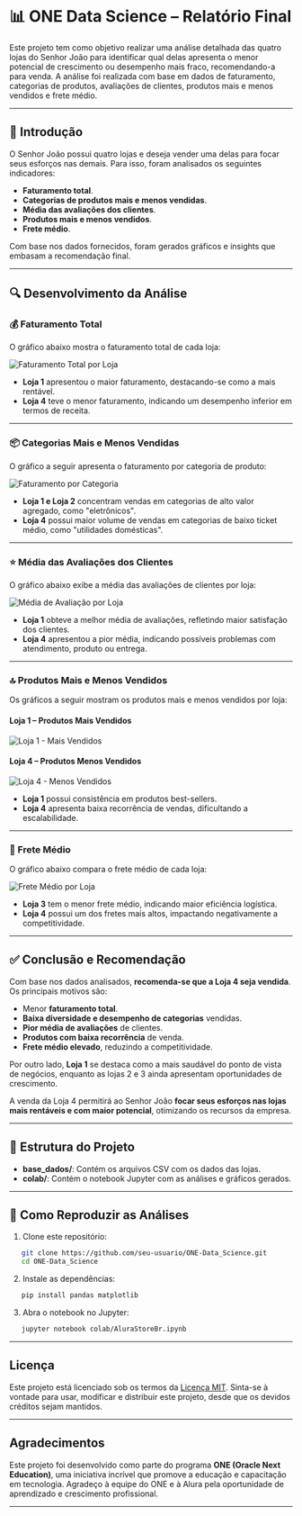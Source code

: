 # 📊 ONE Data Science – Relatório Final

Este projeto tem como objetivo realizar uma análise detalhada das quatro lojas do Senhor João para identificar qual delas apresenta o menor potencial de crescimento ou desempenho mais fraco, recomendando-a para venda. A análise foi realizada com base em dados de faturamento, categorias de produtos, avaliações de clientes, produtos mais e menos vendidos e frete médio.

---

## 📝 Introdução

O Senhor João possui quatro lojas e deseja vender uma delas para focar seus esforços nas demais. Para isso, foram analisados os seguintes indicadores:

- **Faturamento total**.
- **Categorias de produtos mais e menos vendidas**.
- **Média das avaliações dos clientes**.
- **Produtos mais e menos vendidos**.
- **Frete médio**.

Com base nos dados fornecidos, foram gerados gráficos e insights que embasam a recomendação final.

---

## 🔍 Desenvolvimento da Análise

### 💰 Faturamento Total

O gráfico abaixo mostra o faturamento total de cada loja:

![Faturamento Total por Loja](assets/faturamento.png)

- **Loja 1** apresentou o maior faturamento, destacando-se como a mais rentável.
- **Loja 4** teve o menor faturamento, indicando um desempenho inferior em termos de receita.

---

### 📦 Categorias Mais e Menos Vendidas

O gráfico a seguir apresenta o faturamento por categoria de produto:

![Faturamento por Categoria](assets/categoria.png)

- **Loja 1 e Loja 2** concentram vendas em categorias de alto valor agregado, como "eletrônicos".
- **Loja 4** possui maior volume de vendas em categorias de baixo ticket médio, como "utilidades domésticas".

---

### ⭐ Média das Avaliações dos Clientes

O gráfico abaixo exibe a média das avaliações de clientes por loja:

![Média de Avaliação por Loja](assets/avaliação.png)

- **Loja 1** obteve a melhor média de avaliações, refletindo maior satisfação dos clientes.
- **Loja 4** apresentou a pior média, indicando possíveis problemas com atendimento, produto ou entrega.

---

### 🔝 Produtos Mais e Menos Vendidos

Os gráficos a seguir mostram os produtos mais e menos vendidos por loja:

#### Loja 1 – Produtos Mais Vendidos
![Loja 1 - Mais Vendidos](assets/l1vendidos.png)

#### Loja 4 – Produtos Menos Vendidos
![Loja 4 - Menos Vendidos](assets/l4menosv.png)

- **Loja 1** possui consistência em produtos best-sellers.
- **Loja 4** apresenta baixa recorrência de vendas, dificultando a escalabilidade.

---

### 🚚 Frete Médio

O gráfico abaixo compara o frete médio de cada loja:

![Frete Médio por Loja](assets/frete.png)

- **Loja 3** tem o menor frete médio, indicando maior eficiência logística.
- **Loja 4** possui um dos fretes mais altos, impactando negativamente a competitividade.

---

## ✅ Conclusão e Recomendação

Com base nos dados analisados, **recomenda-se que a Loja 4 seja vendida**. Os principais motivos são:

- Menor **faturamento total**.
- **Baixa diversidade e desempenho de categorias** vendidas.
- **Pior média de avaliações** de clientes.
- **Produtos com baixa recorrência** de venda.
- **Frete médio elevado**, reduzindo a competitividade.

Por outro lado, **Loja 1** se destaca como a mais saudável do ponto de vista de negócios, enquanto as lojas 2 e 3 ainda apresentam oportunidades de crescimento.

A venda da Loja 4 permitirá ao Senhor João **focar seus esforços nas lojas mais rentáveis e com maior potencial**, otimizando os recursos da empresa.

---

## 📂 Estrutura do Projeto

- **base_dados/**: Contém os arquivos CSV com os dados das lojas.
- **colab/**: Contém o notebook Jupyter com as análises e gráficos gerados.

---

## 🚀 Como Reproduzir as Análises

1. Clone este repositório:
```bash
   git clone https://github.com/seu-usuario/ONE-Data_Science.git
   cd ONE-Data_Science
```
2. Instale as dependências:
```bash
   pip install pandas matplotlib
```
3. Abra o notebook no Jupyter:
```bash
   jupyter notebook colab/AluraStoreBr.ipynb
```
---

## Licença

Este projeto está licenciado sob os termos da [Licença MIT](https://opensource.org/licenses/MIT). Sinta-se à vontade para usar, modificar e distribuir este projeto, desde que os devidos créditos sejam mantidos.

---

## Agradecimentos

Este projeto foi desenvolvido como parte do programa **ONE (Oracle Next Education)**, uma iniciativa incrível que promove a educação e capacitação em tecnologia. Agradeço à equipe do ONE e à Alura pela oportunidade de aprendizado e crescimento profissional.

---